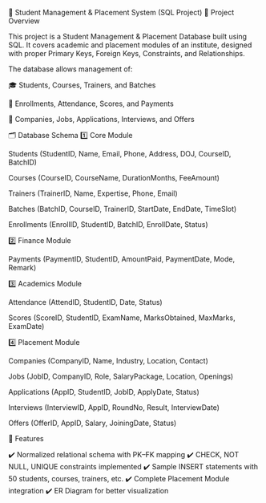 📘 Student Management & Placement System (SQL Project)
📌 Project Overview

This project is a Student Management & Placement Database built using SQL.
It covers academic and placement modules of an institute, designed with proper Primary Keys, Foreign Keys, Constraints, and Relationships.

The database allows management of:

🎓 Students, Courses, Trainers, and Batches

📝 Enrollments, Attendance, Scores, and Payments

🏢 Companies, Jobs, Applications, Interviews, and Offers

🗂️ Database Schema
1️⃣ Core Module

Students (StudentID, Name, Email, Phone, Address, DOJ, CourseID, BatchID)

Courses (CourseID, CourseName, DurationMonths, FeeAmount)

Trainers (TrainerID, Name, Expertise, Phone, Email)

Batches (BatchID, CourseID, TrainerID, StartDate, EndDate, TimeSlot)

Enrollments (EnrollID, StudentID, BatchID, EnrollDate, Status)

2️⃣ Finance Module

Payments (PaymentID, StudentID, AmountPaid, PaymentDate, Mode, Remark)

3️⃣ Academics Module

Attendance (AttendID, StudentID, Date, Status)

Scores (ScoreID, StudentID, ExamName, MarksObtained, MaxMarks, ExamDate)

4️⃣ Placement Module

Companies (CompanyID, Name, Industry, Location, Contact)

Jobs (JobID, CompanyID, Role, SalaryPackage, Location, Openings)

Applications (AppID, StudentID, JobID, ApplyDate, Status)

Interviews (InterviewID, AppID, RoundNo, Result, InterviewDate)

Offers (OfferID, AppID, Salary, JoiningDate, Status)

🔑 Features

✔️ Normalized relational schema with PK–FK mapping
✔️ CHECK, NOT NULL, UNIQUE constraints implemented
✔️ Sample INSERT statements with 50 students, courses, trainers, etc.
✔️ Complete Placement Module integration
✔️ ER Diagram for better visualization
